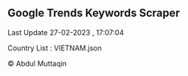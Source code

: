 

## Google Trends Keywords Scraper 
 
Last Update 27-02-2023 , 17:07:04

Country List :
VIETNAM.json



© Abdul Muttaqin 
